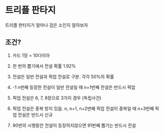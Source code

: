 # 트리플 판타지
트리플 판타지가 얼마나 검은 소인지 알아보자

## 조건?
1) 카드 1장 = 10다이아



2) 한 번의 뽑기에서 전설 확률 1.92%



3) 전설은 일반 전설과 픽업 전설로 구분. 각각 50%의 확률


3) -1 n번째 등장한 전설이 일반 전설일 때 n+1번째 전설은 반드시 픽업




4) 픽업 전설은 6, 7, 8장으로 3가지 경우 (독립사건)




5) 픽업 전설은 중복 방지 있음. n, n+1, n+2번째 픽업 전설이 중복일 때 n+3번째 픽업 전설은 반드시 신규




6) 90번의 시행동안 전설이 등장하지않으면 91번째 뽑기는 반드시 전설